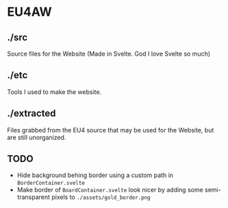 # EU4AW

## ./src

Source files for the Website (Made in Svelte. God I love Svelte so much)

## ./etc

Tools I used to make the website.

## ./extracted

Files grabbed from the EU4 source that may be used for the Website, but are still unorganized.

## TODO

* Hide background behing border using a custom path in `BorderContainer.svelte`
* Make border of `BoardContainer.svelte` look nicer by adding some semi-transparent pixels to `./assets/gold_border.png`
